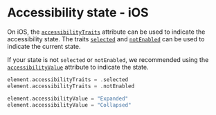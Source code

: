 # Accessibility state - iOS

On iOS, the [`accessibilityTraits`](https://developer.apple.com/documentation/objectivec/nsobject/1615202-accessibilitytraits) attribute can be used to indicate the accessibility state. The traits  [`selected`](https://developer.apple.com/documentation/uikit/uiaccessibilitytraits/1620197-selected) and [`notEnabled`](https://developer.apple.com/documentation/uikit/uiaccessibilitytraits/1620208-notenabled) can be used to indicate the current state.

If your state is not `selected` or `notEnabled`, we recommended using the [`accessibilityValue`](https://developer.apple.com/documentation/uikit/uiaccessibilityelement/1619583-accessibilityvalue) attribute to indicate the state.

```swift
element.accessibilityTraits = .selected
element.accessibilityTraits = .notEnabled

element.accessibilityValue = "Expanded"
element.accessibilityValue = "Collapsed"
```
